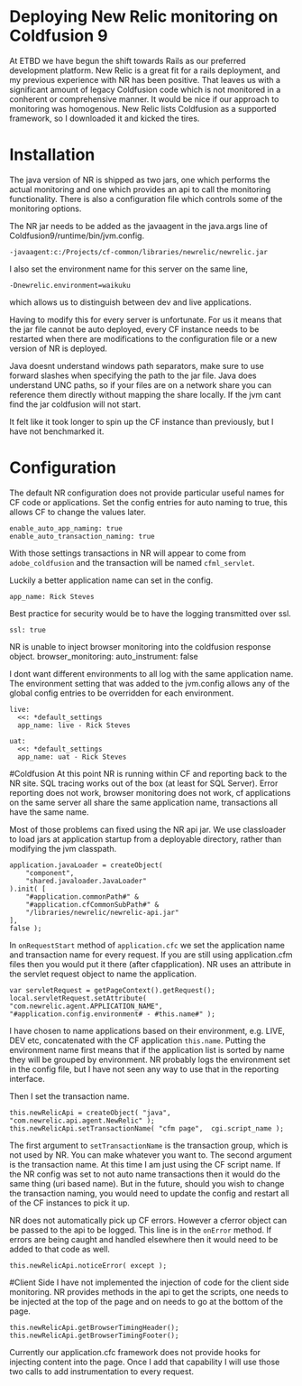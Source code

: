 # Deploying New Relic monitoring on Coldfusion 9

At ETBD we have begun the shift towards Rails as our preferred development platform. New Relic is a great fit for a rails deployment, and my previous experience with NR has been positive. That leaves us with a significant amount of legacy Coldfusion code which is not monitored in a conherent or comprehensive manner. It would be nice if our approach to monitoring was homogenous. New Relic lists Coldfusion as a supported framework, so I downloaded it and kicked the tires.

# Installation
The java version of NR is shipped as two jars, one which performs the actual monitoring and one which provides an api to call the monitoring functionality. There is also a configuration file which controls some of the monitoring options.

The NR jar needs to be added as the javaagent in the java.args line of Coldfusion9/runtime/bin/jvm.config.

    -javaagent:c:/Projects/cf-common/libraries/newrelic/newrelic.jar
I also set the environment name for this server on the same line,

    -Dnewrelic.environment=waikuku
which allows us to distinguish between dev and live applications.

Having to modify this for every server is unfortunate. For us it means that the jar file cannot be auto deployed, every CF instance needs to be restarted when there are modifications to the configuration file or a new version of NR is deployed.

Java doesnt understand windows path separators, make sure to use forward slashes when specifying the path to the jar file. Java does understand UNC paths, so if your files are on a network share you can reference them directly without mapping the share locally. If the jvm cant find the jar coldfusion will not start.

It felt like it took longer to spin up the CF instance than previously, but I have not benchmarked it.

# Configuration
The default NR configuration does not provide particular useful names for CF code or applications.
Set the config entries for auto naming to true, this allows CF to change the values later.

    enable_auto_app_naming: true
    enable_auto_transaction_naming: true

With those settings transactions in NR will appear to come from `adobe_coldfusion` and the transaction will be named `cfml_servlet`.

Luckily a better application name can set in the config.

    app_name: Rick Steves

Best practice for security would be to have the logging transmitted over ssl.

    ssl: true

NR is unable to inject browser monitoring into the coldfusion response object.
    browser_monitoring:
     auto_instrument: false

I dont want different environments to all log with the same application name. The environment setting that was added to the jvm.config allows any of the global config entries to be overridden for each environment.


    live:
      <<: *default_settings
      app_name: live - Rick Steves

    uat:
      <<: *default_settings
      app_name: uat - Rick Steves

#Coldfusion
At this point NR is running within CF and reporting back to the NR site. SQL tracing works out of the box (at least for SQL Server). Error reporting does not work, browser monitoring does not work, cf applications on the same server all share the same application name, transactions all have the same name.

Most of those problems can fixed using the NR api jar. We use classloader to load jars at application startup from a deployable directory, rather than modifying the jvm classpath.

    application.javaLoader = createObject(
        "component",
        "shared.javaloader.JavaLoader"
    ).init( [
        "#application.commonPath#" &
        "#application.cfCommonSubPath#" &
        "/libraries/newrelic/newrelic-api.jar"
    ],
    false );

In `onRequestStart` method of `application.cfc` we set the application name and transaction name for every request. If you are still using application.cfm files then you would put it there (after cfapplication). NR uses an attribute in the servlet request object to name the application.

    var servletRequest = getPageContext().getRequest();
    local.servletRequest.setAttribute( "com.newrelic.agent.APPLICATION_NAME", "#application.config.environment# - #this.name#" );

I have chosen to name applications based on their environment, e.g. LIVE, DEV etc, concatenated with the CF application `this.name`. Putting the environment name first means that if the application list is sorted by name they will be grouped by environment. NR probably logs the environment set in the config file, but I have not seen any way to use that in the reporting interface.

Then I set the transaction name.

    this.newRelicApi = createObject( "java", "com.newrelic.api.agent.NewRelic" );
    this.newRelicApi.setTransactionName( "cfm page",  cgi.script_name );
The first argument to `setTransactionName` is the transaction group, which is not used by NR. You can make whatever you want to. The second argument is the transaction name. At this time I am just using the CF script name. If the NR config was set to not auto name transactions then it would do the same thing (uri based name). But in the future, should you wish to change the transaction naming, you would need to update the config and restart all of the CF instances to pick it up.

NR does not automatically pick up CF errors. However a cferror object can be passed to the api to be logged. This line is in the `onError` method. If errors are being caught and handled elsewhere then it would need to be added to that code as well.

    this.newRelicApi.noticeError( except );

#Client Side
I have not implemented the injection of code for the client side monitoring. NR provides methods in the api to get the scripts, one needs to be injected at the top of the page and on needs to go at the bottom of the page.

    this.newRelicApi.getBrowserTimingHeader();
    this.newRelicApi.getBrowserTimingFooter();

Currently our application.cfc framework does not provide hooks for injecting content into the page. Once I add that capability I will use those two calls to add instrumentation to every request.